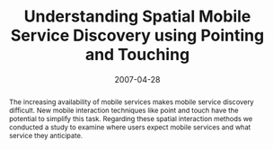 ---
abstract: The increasing availability of mobile services makes mobile service discovery
  difficult. New mobile interaction techniques like point and touch have the potential
  to simplify this task. Regarding these spatial interaction methods we conducted
  a study to examine where users expect mobile services and what service they anticipate.
authors:
- Thomas Költringer
- Martin Tomitsch
- Karin Kappel
- Mario Zrno
- Thomas Grechenig
date: '2007-04-28'
featured: false
links:
- name: Publik
  url: https://publik.tuwien.ac.at/showentry.php?ID=141551&lang=2
publication: 'Poster: CHI 2007 Workshop on "Mobile Spatial Interaction", San Jose,
  California, USA; 04-28-2007 - 05-03-2007; in: "ACM CHI 2007 Workshop on Mobile Spatial
  Interaction", (2007), 4 pages'
publication_types:
- '1'
publishDate: '2007-04-28'
title: Understanding Spatial Mobile Service Discovery using Pointing and Touching
url_pdf: ''
---